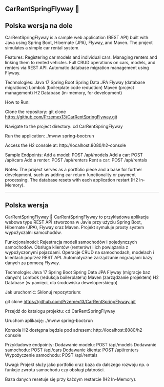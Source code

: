 CarRentSpringFlyway 🚗
------------------
Polska wersja na dole
------------------

CarRentSpringFlyway is a sample web application (REST API) built with Java using Spring Boot, Hibernate (JPA), Flyway, and Maven. 
The project simulates a simple car rental system.

Features:
Registering car models and individual cars.
Managing renters and linking them to rented vehicles.
Full CRUD operations on cars, models, and renters via REST API.
Automatic database migration management using Flyway.

Technologies:
Java 17
Spring Boot
Spring Data JPA
Flyway (database migrations)
Lombok (boilerplate code reduction)
Maven (project management)
H2 Database (in-memory, for development)

How to Run:

Clone the repository:
git clone https://github.com/Przemex13/CarRentSpringFlyway.git

Navigate to the project directory:
cd CarRentSpringFlyway

Run the application:
./mvnw spring-boot:run

Access the H2 console at: http://localhost:8080/h2-console

Sample Endpoints:
Add a model: POST /api/models
Add a car: POST /api/cars
Add a renter: POST /api/renters
Rent a car: POST /api/rentals

Notes:
The project serves as a portfolio piece and a base for further development, such as adding car return functionality or payment processing.
The database resets with each application restart (H2 In-Memory).

------------------
Polska wersja
------------------

CarRentSpringFlyway 🚗
CarRentSpringFlyway to przykładowa aplikacja webowa typu REST API stworzona w Javie przy użyciu Spring Boot, Hibernate (JPA), Flyway oraz Maven. 
Projekt symuluje prosty system wypożyczalni samochodów.

Funkcjonalności:
Rejestracja modeli samochodów i pojedynczych samochodów.
Obsługa klientów (renterów) i ich powiązania z wypożyczonymi pojazdami.
Operacje CRUD na samochodach, modelach i klientach poprzez REST API.
Automatyczne zarządzanie migracjami bazy danych za pomocą Flyway.

Technologie:
Java 17
Spring Boot
Spring Data JPA
Flyway (migracje baz danych)
Lombok (redukcja boilerplate'u)
Maven (zarządzanie projektem)
H2 Database (w pamięci, dla środowiska deweloperskiego)

Jak uruchomić:
Sklonuj repozytorium:

git clone https://github.com/Przemex13/CarRentSpringFlyway.git

Przejdź do katalogu projektu:
cd CarRentSpringFlyway

Uruchom aplikację:
./mvnw spring-boot:run

Konsola H2 dostępna będzie pod adresem: http://localhost:8080/h2-console

Przykładowe endpointy:
Dodawanie modelu: POST /api/models
Dodawanie samochodu: POST /api/cars
Dodawanie klienta: POST /api/renters
Wypożyczenie samochodu: POST /api/rentals

Uwagi:
Projekt służy jako portfolio oraz baza do dalszego rozwoju np. o funkcje zwrotu samochodu czy obsługi płatności.

Baza danych resetuje się przy każdym restarcie (H2 In-Memory).
